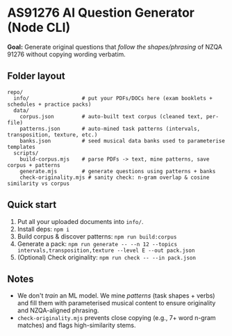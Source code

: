 # AS91276 AI Question Generator (Node CLI)

**Goal:** Generate original questions that *follow the shapes/phrasing* of NZQA 91276 without copying wording verbatim.

## Folder layout
```
repo/
  info/                 # put your PDFs/DOCs here (exam booklets + schedules + practice packs)
  data/
    corpus.json         # auto-built text corpus (cleaned text, per-file)
    patterns.json       # auto-mined task patterns (intervals, transposition, texture, etc.)
    banks.json          # seed musical data banks used to parameterise templates
  scripts/
    build-corpus.mjs    # parse PDFs -> text, mine patterns, save corpus + patterns
    generate.mjs        # generate questions using patterns + banks
    check-originality.mjs # sanity check: n-gram overlap & cosine similarity vs corpus
```

## Quick start
1. Put all your uploaded documents into `info/`.
2. Install deps: `npm i`
3. Build corpus & discover patterns: `npm run build:corpus`
4. Generate a pack: `npm run generate -- --n 12 --topics intervals,transposition,texture --level E --out pack.json`
5. (Optional) Check originality: `npm run check -- --in pack.json`

## Notes
- We don't *train* an ML model. We mine *patterns* (task shapes + verbs) and fill them with parameterised musical content to ensure originality and NZQA-aligned phrasing.
- `check-originality.mjs` prevents close copying (e.g., 7+ word n-gram matches) and flags high-similarity stems.
